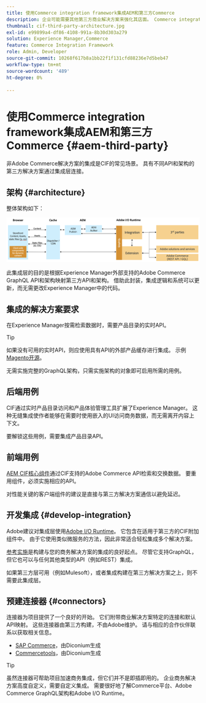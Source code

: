 ```yaml
---
title: 使用Commerce integration framework集成AEM和第三方Commerce
description: 企业可能需要其他第三方商业解决方案来强化其店面。 Commerce integration framework(CIF)可用于此类集成方案，以使用I/O运行时将第三方商业解决方案连接到Adobe Experience Manager。
thumbnail: cif-third-party-architecture.jpg
exl-id: e99899a4-df86-4108-991a-8b30d303a279
solution: Experience Manager,Commerce
feature: Commerce Integration Framework
role: Admin, Developer
source-git-commit: 10268f617b8a1bb22f1f131cfd88236e7d5beb47
workflow-type: tm+mt
source-wordcount: '489'
ht-degree: 0%

---
```


# 使用Commerce integration framework集成AEM和第三方Commerce {#aem-third-party}

非Adobe Commerce解决方案的集成是CIF的常见场景。 具有不同API和架构的第三方解决方案通过集成层连接。

## 架构 {#architecture}

整体架构如下：

![AEM非Magento/第三方架构概述](../assets//AEM_nonMagento_Architecture.png)

此集成层的目的是根据Experience Manager外部支持的Adobe Commerce GraphQL API和架构映射第三方API和架构。 借助此封装，集成逻辑和系统可以更新，而无需更改Experience Manager中的代码。

## 集成的解决方案要求

在Experience Manager按需检索数据时，需要产品目录的实时API。

>[!TIP]
>
>如果没有可用的实时API，则应使用具有API的外部产品缓存进行集成。 示例[Magento开源](https://business.adobe.com/cn/products/magento/open-source.html)。

无需实施完整的GraphQL架构，只需实施架构的对象即可启用所需的用例。

## 后端用例

CIF通过实时产品目录访问和产品体验管理工具扩展了Experience Manager。 这种无缝集成使作者能够在需要时使用嵌入的UI访问商务数据，而无需离开内容上下文。

要解锁这些用例，需要集成产品目录API。

## 前端用例

[AEM CIF核心组件](https://github.com/adobe/aem-core-cif-components)通过CIF支持的Adobe Commerce API检索和交换数据。 要重用组件，必须实施相应的API。

对性能关键的客户端组件的建议是直接与第三方解决方案通信以避免延迟。

## 开发集成 {#develop-integration}

Adobe建议对集成层使用[Adobe I/O Runtime](https://developer.adobe.com/apis/experienceplatform/runtime.html)。 它包含在适用于第三方的CIF附加组件中。 由于它使用类似微服务的方法，因此非常适合轻松集成多个解决方案。

[参考实施](https://github.com/adobe/commerce-cif-graphql-integration-reference)是构建与您的商务解决方案的集成的良好起点。 尽管它支持GraphQL，但它也可以与任何其他类型的API（例如REST）集成。

如果第三方层可用（例如Mulesoft），或者集成构建在第三方解决方案之上，则不需要此集成层。

## 预建连接器 {#connectors}

连接器为项目提供了一个良好的开始。 它们附带商业解决方案特定的连接和默认API映射。 这些连接器由第三方构建，不由Adobe维护。 请与相应的合作伙伴联系以获取相关信息。

* [SAP Commerce](https://github.com/diconium/commerce-cif-graphql-integration-hybris)，由Diconium生成
* [Commercetools](https://github.com/diconium/commerce-cif-graphql-integration-commercetool)，由Diconium生成

>[!TIP]
>
>虽然连接器可帮助项目加速商务集成，但它们并不是即插即用的。 企业商务解决方案高度自定义，需要自定义集成。 需要很好地了解Commerce平台、Adobe Commerce GraphQL架构和Adobe I/O Runtime。
